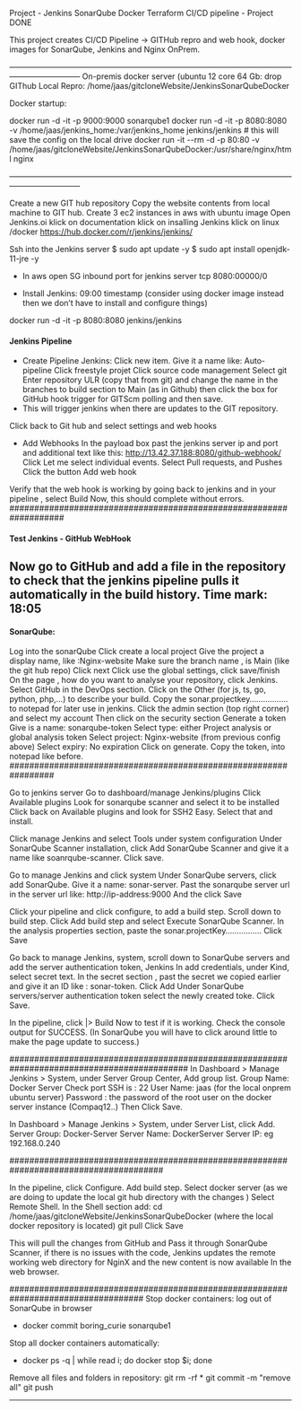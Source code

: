 Project - Jenkins SonarQube Docker Terraform CI/CD pipeline - Project DONE

This project creates CI/CD Pipeline -> GITHub repro and web hook, docker images for SonarQube, Jenkins and Nginx OnPrem. 

—————————————————————————————————————————————
On-premis docker server (ubuntu 12 core 64 Gb: drop
GIThub Local Repro: /home/jaas/gitcloneWebsite/JenkinsSonarQubeDocker

Docker startup:

docker run -d -it -p 9000:9000 sonarqube1
docker run -d -it -p 8080:8080 -v /home/jaas/jenkins_home:/var/jenkins_home jenkins/jenkins # this will save the config on the local drive
docker run -it --rm -d -p 80:80 -v /home/jaas/gitcloneWebsite/JenkinsSonarQubeDocker:/usr/share/nginx/html nginx

—————————————————————————————————————————————

Create a new GIT hub repository
Copy the website contents from local machine to GIT hub.
Create 3 ec2 instances in aws with ubuntu image
Open Jenkins.oi
	klick on documentation
	klick on insalling Jenkins
	klick on linux /docker
	https://hub.docker.com/r/jenkins/jenkins/


Ssh into the Jenkins server 
$ sudo apt update -y
$ sudo apt install openjdk-11-jre -y

- In aws open SG inbound port for jenkins server tcp 8080:00000/0

- Install Jenkins: 09:00 timestamp (consider using docker image instead then we don’t have to install and configure things)

docker run -d -it -p 8080:8080 jenkins/jenkins

#### Jenkins Pipeline ############################################
- Create Pipeline Jenkins: 
Click new item.
Give it a name like: Auto-pipeline
Click freestyle projet
Click source code management
Select git
Enter repository ULR (copy that from git) and change the name in the branches to build section to Main (as in Github) then click the box for GitHub hook trigger for GITScm polling and then save.
 - This will trigger jenkins when there are updates to the GIT repository.

Click back to Git hub and select settings and web hooks

- Add Webhooks
In the payload box past the jenkins server ip and port and additional text like this: http://13.42.37.188:8080/github-webhook/
Click Let me select individual events.
Select Pull requests, and Pushes
Click the button Add web hook

Verify that the web hook is working by going back to jenkins and in your pipeline , select Build Now, this should complete without errors.
###################################################################

#### Test Jenkins - GitHub WebHook ############################################
Now go to GitHub and add a file in the repository to check that the jenkins pipeline pulls it automatically in the build history.
Time mark: 18:05
------------------------------------------------------------------------

#### SonarQube: ############################################
Log into the sonarQube
Click create a local project
Give the project a display name, like :Nginx-website
Make sure the branch name , is Main (like the git hub repo)
Click next
Click use the global settings, click save/finish
On the page , how do you want to analyse your repository, click Jenkins.
Select GitHub in the DevOps section.
Click on the Other (for js, ts, go, python, php,…) to describe your build.
Copy the sonar.projectkey…………….. to notepad for later use in jenkins.
Click the admin section (top right corner) and select my account
Then click on the security section
Generate a token
Give is a name: sonarqube-token
Select type: either Project analysis or global analysis token
Select project: Nginx-website (from previous config above)
Select expiry: No expiration
Click on generate.
Copy the token, into notepad like before.
#################################################################

Go to jenkins server
Go to dashboard/manage Jenkins/plugins
Click Available plugins
Look for sonarqube scanner and select it to be installed
Click back on Available plugins and look for SSH2 Easy.
Select that and install.

Click manage Jenkins and select Tools under system configuration
Under SonarQube Scanner installation, click Add SonarQube Scanner and give it a name like soanrqube-scanner.
Click save.

Go to manage Jenkins and click system
Under SonarQube servers,  click add SonarQube.
Give it a name: sonar-server.
Past the sonarqube server url in the server url like: http://ip-address:9000
And the click Save 

Click your pipeline and click configure, to add a build step.
Scroll down to build step. Click Add build step and select Execute SonarQube Scanner.
In the analysis properties section, paste the sonar.projectKey…………….
Click Save

Go back to manage Jenkins, system, scroll down to SonarQube servers and add the server authentication token, Jenkins
In add credentials, under Kind, select secret text.
In the secret section , past the secret we copied earlier and give it an ID like : sonar-token.
Click Add
Under SonarQube servers/server authentication token select the newly created toke.
Click Save.

In the pipeline, click |> Build Now to test if it is working. Check the console output for SUCCESS.
(In SonarQube you will have to click around little to make the page update to success.)

############################################################################################
In Dashboard > Manage Jenkins > System, under Server Group Center, Add group list.
Group Name: Docker Server
Check port SSH is : 22
User Name: jaas (for the local onprem ubuntu server)
Password : the password of the root user on the docker server instance (Compaq12..)
Then Click Save.

In Dashboard > Manage Jenkins > System, under Server List, click Add.
Server Group: Docker-Server
Server Name: DockerServer
Server IP: <IP of local ubuntu server running the docker containers> eg 192.168.0.240 

#######################################################################################

In the pipeline, click Configure.
Add build step.
Select docker server (as we are doing to update the local git hub directory with the changes )
Select Remote Shell.
In the Shell section add:
cd /home/jaas/gitcloneWebsite/JenkinsSonarQubeDocker (where the local docker repository is located)
git pull
Click Save

This will pull the changes from GitHub and Pass it through SonarQube Scanner, if there is no issues with the code, Jenkins updates the remote working web directory for NginX and the new content is now available In the web browser.

###################################################################################
Stop docker containers:
log out of SonarQube in browser
 - docker commit boring_curie sonarqube1

Stop all docker containers automatically:
 - docker ps -q | while read i; do docker stop $i; done

Remove all files and folders in repository:
git rm -rf *
git commit -m "remove all"
git push

------------------------------------------------------------------------------
